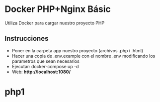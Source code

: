 # Docker PHP+Nginx Básic
Utiliza Docker para cargar nuestro proyecto PHP

## Instrucciones
- Poner en la carpeta app nuestro proyecto (archivos .php i .html)
- Hacer una copia de .env.example con el nombre .env modificando los parametros que sean necesarios
- Ejecutar: docker-compose up -d
- Web: **http://localhost:1080/**


# php1
